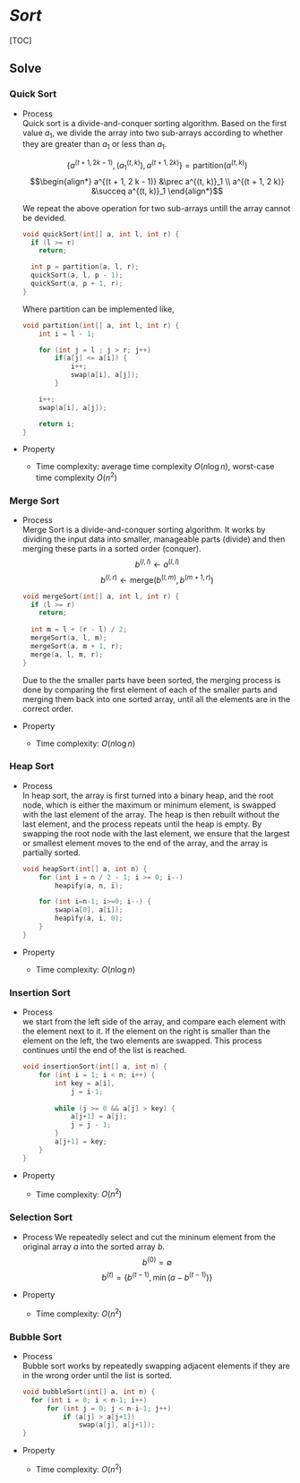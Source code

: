 # $Sort$
[TOC]

## Solve
### Quick Sort

- Process  
  Quick sort is a divide-and-conquer sorting algorithm. Based on the first value $a_1$, we divide the array into two sub-arrays according to whether they are greater than $a_1$ or less than $a_1$.

  $$\left\{a^{(t + 1, 2 k - 1)}, \left(a^{(t, k)}_1 \right), a^{(t + 1, 2 k)} \right\} = \text{partition}\left(a^{(t, k)} \right)$$
  $$\begin{align*}
      a^{(t + 1, 2 k - 1)} &\prec a^{(t, k)}_1  \\
      a^{(t + 1, 2 k)} &\succeq a^{(t, k)}_1
  \end{align*}$$

  We repeat the above operation for two sub-arrays untill the array cannot be devided.

  ```c
  void quickSort(int[] a, int l, int r) {
    if (l >= r) 
      return;
  
    int p = partition(a, l, r);
    quickSort(a, l, p - 1);
    quickSort(a, p + 1, r);
  }
  ```

  Where partition can be implemented like,
  ```c
  void partition(int[] a, int l, int r) {
      int i = l - 1;
  
      for (int j = l ; j > r; j++) 
          if(a[j] <= a[i]) {
              i++;
              swap(a[i], a[j]);
          }
  
      i++;
      swap(a[i], a[j]);
  
      return i;
  }
  ```

- Property
  - Time complexity: average time complexity $O(n \log n)$, worst-case time complexity $O(n^2)$

### Merge Sort

- Process  
  Merge Sort is a divide-and-conquer sorting algorithm. It works by dividing the input data into smaller, manageable parts (divide) and then merging these parts in a sorted order (conquer).
  $$b^{(l, l)} \gets a^{(l, l)}$$
  $$b^{(l, r)} \gets \text{merge} (b^{(l, m)}, b^{(m+1, r)})$$
  ```c
  void mergeSort(int[] a, int l, int r) { 
    if (l >= r) 
      return;
      
    int m = l + (r - l) / 2; 
    mergeSort(a, l, m); 
    mergeSort(a, m + 1, r); 
    merge(a, l, m, r); 
  } 
  ```

  Due to the the smaller parts have been sorted, the merging process is done by comparing the first element of each of the smaller parts and merging them back into one sorted array, until all the elements are in the correct order.

- Property
  - Time complexity: $O(n \log n)$

### Heap Sort

- Process  
  In heap sort, the array is first turned into a binary heap, and the root node, which is either the maximum or minimum element, is swapped with the last element of the array. The heap is then rebuilt without the last element, and the process repeats until the heap is empty. By swapping the root node with the last element, we ensure that the largest or smallest element moves to the end of the array, and the array is partially sorted.

  ```c
  void heapSort(int[] a, int n) {
      for (int i = n / 2 - 1; i >= 0; i--)
          heapify(a, n, i);
  
      for (int i=n-1; i>=0; i--) {
          swap(a[0], a[i]);
          heapify(a, i, 0);
      }
  }
  ```

- Property
  - Time complexity: $O(n \log n)$

### Insertion Sort

- Process  
  we start from the left side of the array, and compare each element with the element next to it. If the element on the right is smaller than the element on the left, the two elements are swapped. This process continues until the end of the list is reached.

  ```c
  void insertionSort(int[] a, int n) {
      for (int i = 1; i < n; i++) {
          int key = a[i],
              j = i-1;
    
          while (j >= 0 && a[j] > key) {
              a[j+1] = a[j];
              j = j - 1;
          }
          a[j+1] = key;
      }
  }
  ```

- Property
  - Time complexity: $O(n^2)$

### Selection Sort

- Process
  We repeatedly select and cut the mininum element from the original array $a$ into the sorted array $b$.
  $$b^{(0)} = \emptyset$$ 
  $$b^{(t)} = \left\{b^{(t-1)}, \min \left(a - b^{(t-1)} \right)\right\}$$ 

- Property
  - Time complexity: $O(n^2)$

### Bubble Sort
- Process  
  Bubble sort works by repeatedly swapping adjacent elements if they are in the wrong order until the list is sorted.

  ```c
  void bubbleSort(int[] a, int n) {
    for (int i = 0; i < n-1; i++)
        for (int j = 0; j < n-i-1; j++)
            if (a[j] > a[j+1]) 
                swap(a[j], a[j+1]);
  }
  ```

- Property
  - Time complexity: $O(n^2)$